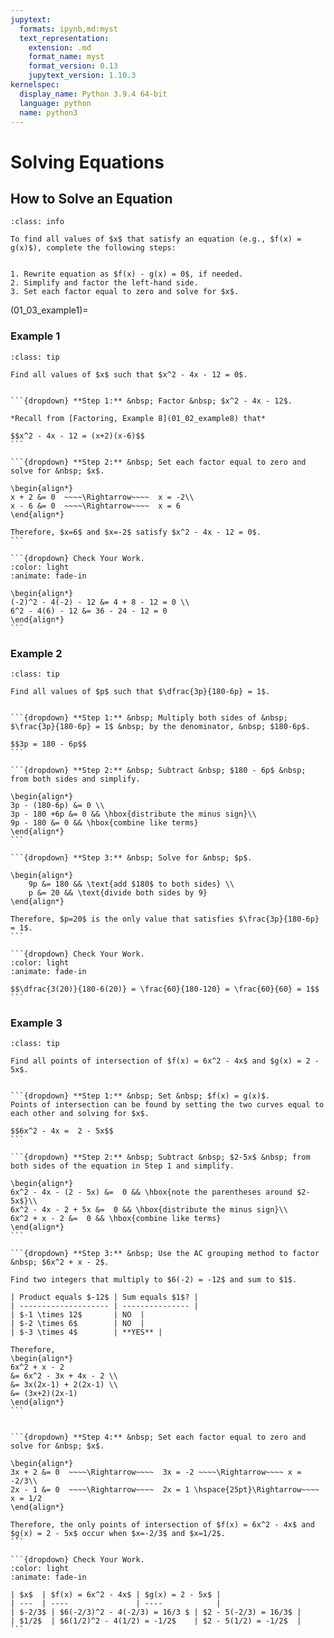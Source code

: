 ```yaml
---
jupytext:
  formats: ipynb,md:myst
  text_representation:
    extension: .md
    format_name: myst
    format_version: 0.13
    jupytext_version: 1.10.3
kernelspec:
  display_name: Python 3.9.4 64-bit
  language: python
  name: python3
---
```

# Solving Equations

## How to Solve an Equation


```{admonition} Steps for Solving an Equation
:class: info

To find all values of $x$ that satisfy an equation (e.g., $f(x) = g(x)$), complete the following steps: 


1. Rewrite equation as $f(x) - g(x) = 0$, if needed.
2. Simplify and factor the left-hand side.
3. Set each factor equal to zero and solve for $x$.
```


(01_03_example1)=
### Example 1

````{admonition} Solving a quadratic equation
:class: tip

Find all values of $x$ such that $x^2 - 4x - 12 = 0$.


```{dropdown} **Step 1:** &nbsp; Factor &nbsp; $x^2 - 4x - 12$.

*Recall from [Factoring, Example 8](01_02_example8) that* 

$$x^2 - 4x - 12 = (x+2)(x-6)$$
```

```{dropdown} **Step 2:** &nbsp; Set each factor equal to zero and solve for &nbsp; $x$.

\begin{align*}
x + 2 &= 0  ~~~~\Rightarrow~~~~  x = -2\\
x - 6 &= 0  ~~~~\Rightarrow~~~~  x = 6
\end{align*}

Therefore, $x=6$ and $x=-2$ satisfy $x^2 - 4x - 12 = 0$.
```

```{dropdown} Check Your Work.
:color: light
:animate: fade-in

\begin{align*}
(-2)^2 - 4(-2) - 12 &= 4 + 8 - 12 = 0 \\
6^2 - 4(6) - 12 &= 36 - 24 - 12 = 0
\end{align*}
```
````


### Example 2

````{admonition} Solving a rational equation
:class: tip

Find all values of $p$ such that $\dfrac{3p}{180-6p} = 1$.


```{dropdown} **Step 1:** &nbsp; Multiply both sides of &nbsp; $\frac{3p}{180-6p} = 1$ &nbsp; by the denominator, &nbsp; $180-6p$.

$$3p = 180 - 6p$$
```

```{dropdown} **Step 2:** &nbsp; Subtract &nbsp; $180 - 6p$ &nbsp; from both sides and simplify.

\begin{align*}
3p - (180-6p) &= 0 \\
3p - 180 +6p &= 0 && \hbox{distribute the minus sign}\\
9p - 180 &= 0 && \hbox{combine like terms}
\end{align*}
```

```{dropdown} **Step 3:** &nbsp; Solve for &nbsp; $p$.

\begin{align*}
    9p &= 180 && \text{add $180$ to both sides} \\
    p &= 20 && \text{divide both sides by 9}
\end{align*}

Therefore, $p=20$ is the only value that satisfies $\frac{3p}{180-6p} = 1$.
```

```{dropdown} Check Your Work.
:color: light
:animate: fade-in

$$\dfrac{3(20)}{180-6(20)} = \frac{60}{180-120} = \frac{60}{60} = 1$$
```
````


### Example 3

````{admonition} Points of intersection
:class: tip

Find all points of intersection of $f(x) = 6x^2 - 4x$ and $g(x) = 2 - 5x$.


```{dropdown} **Step 1:** &nbsp; Set &nbsp; $f(x) = g(x)$.
Points of intersection can be found by setting the two curves equal to each other and solving for $x$.

$$6x^2 - 4x =  2 - 5x$$
```

```{dropdown} **Step 2:** &nbsp; Subtract &nbsp; $2-5x$ &nbsp; from both sides of the equation in Step 1 and simplify.

\begin{align*}
6x^2 - 4x - (2 - 5x) &=  0 && \hbox{note the parentheses around $2-5x$}\\
6x^2 - 4x - 2 + 5x &=  0 && \hbox{distribute the minus sign}\\
6x^2 + x - 2 &=  0 && \hbox{combine like terms}
\end{align*}
```

```{dropdown} **Step 3:** &nbsp; Use the AC grouping method to factor &nbsp; $6x^2 + x - 2$.

Find two integers that multiply to $6(-2) = -12$ and sum to $1$.

| Product equals $-12$ | Sum equals $1$? |
| -------------------- | --------------- |
| $-1 \times 12$       | NO  |
| $-2 \times 6$        | NO  |
| $-3 \times 4$        | **YES** |

Therefore,
\begin{align*}
6x^2 + x - 2
&= 6x^2 - 3x + 4x - 2 \\
&= 3x(2x-1) + 2(2x-1) \\
&= (3x+2)(2x-1) 
\end{align*}
```


```{dropdown} **Step 4:** &nbsp; Set each factor equal to zero and solve for &nbsp; $x$.

\begin{align*}
3x + 2 &= 0  ~~~~\Rightarrow~~~~  3x = -2 ~~~~\Rightarrow~~~~ x = -2/3\\
2x - 1 &= 0  ~~~~\Rightarrow~~~~  2x = 1 \hspace{25pt}\Rightarrow~~~~ x = 1/2
\end{align*}

Therefore, the only points of intersection of $f(x) = 6x^2 - 4x$ and $g(x) = 2 - 5x$ occur when $x=-2/3$ and $x=1/2$.
```

```{dropdown} Check Your Work.
:color: light
:animate: fade-in

| $x$  | $f(x) = 6x^2 - 4x$ | $g(x) = 2 - 5x$ |
| ---  | ----               | ----            |
| $-2/3$ | $6(-2/3)^2 - 4(-2/3) = 16/3 $ | $2 - 5(-2/3) = 16/3$ |
| $1/2$  | $6(1/2)^2 - 4(1/2) = -1/2$    | $2 - 5(1/2) = -1/2$  |
```
````

